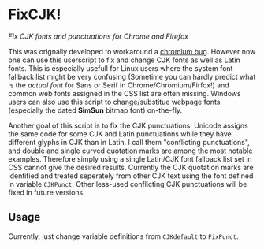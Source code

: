 # FixCJK!
_Fix CJK fonts and punctuations for Chrome and Firefox_

This was orignally developed to workaround a [chromium bug](https://bugs.chromium.org/p/chromium/issues/detail?id=448478). However now one can use this userscript to fix and change CJK fonts as well as Latin fonts. This is especially usefull for Linux users where the system font fallback list might be very confusing (Sometime you can hardly predict what is the *actual font* for Sans or Serif in Chrome/Chromium/Firfox!) and common web fonts assigned in the CSS list are often missing. Windows users can also use this script to change/substitue webpage fonts (especially the dated **SimSun** bitmap font) on-the-fly.

Another goal of this script is to fix the CJK punctuations. Unicode assigns the same code for some CJK and Latin punctuations while they have different glyphs in CJK than in Latin. I call them "conflicting punctuations", and double and single curved quotation marks are among the most notable examples. Therefore simply using a single Latin/CJK font fallback list set in CSS cannot give the desired results. Currently the CJK quotation marks are identified and treated seperately from other CJK text using the font defined in variable `CJKPunct`. Other less-used conflicting CJK punctuations will be fixed in future versions.

## Usage
Currently, just change variable definitions from `CJKdefault` to `FixPunct`.
